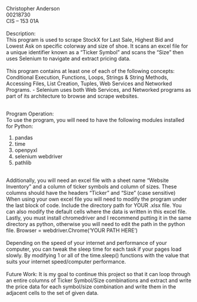 Christopher Anderson <br>
00218730<br>
CIS – 153 01A<br>
<br>
Description:<br>
This program is used to scrape StockX for Last Sale, Highest Bid and Lowest Ask on specific colorway and size of shoe. It scans an excel file for a unique identifier known as a “Ticker Symbol” and scans the “Size” then uses Selenium to navigate and extract pricing data. <br>
<br>
This program contains at least one of each of the following concepts: Conditional Execution, Functions, Loops, Strings & String Methods, Accessing Files, List Creation, Tuples, Web Services and Networked Programs. - Selenium uses both Web Services, and Networked programs as part of its architecture to browse and scrape websites.  <br>
<br>


Program Operation: <br>
	To use the program, you will need to have the following modules installed for Python: 
1.	pandas
2.	time
3.	openpyxl
4.	selenium webdriver
5.	pathlib<br>
<br>
Additionally, you will need an excel file with a sheet name “Website Inventory” and a column of ticker symbols and column of sizes. These columns should have the headers “Ticker” and “Size” (case sensitive)<br>
When using your own excel file you will need to modify the program under the last block of code. Include the directory path for YOUR .xlsx file. You can also modify the default cells where the data is written in this excel file. <br>
Lastly, you must install chromedriver and I recommend putting it in the same directory as python, otherwise you will need to edit the path in the python file. Browser = webdriver.Chrome(‘YOUR PATH HERE’) <br>
<br>
Depending on the speed of your internet and performance of your computer, you can tweak the sleep time for each task if your pages load slowly. By modifying 1 or all of the time.sleep() functions with the value that suits your internet speed/computer performance. <br>
<br>
Future Work: 
It is my goal to continue this project so that it can loop through an entire columns of Ticker Symbol/Size combinations and extract and write the price data for each symbol/size combination and write them in the adjacent cells to the set of given data.  
